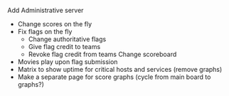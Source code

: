 Add Administrative server
 * Change scores on the fly
 * Fix flags on the fly
   - Change authoritative flags
   - Give flag credit to teams
   - Revoke flag credit from teams
Change scoreboard
 * Movies play upon flag submission
 * Matrix to show uptime for critical hosts and services (remove graphs)
 * Make a separate page for score graphs (cycle from main board to graphs?)
